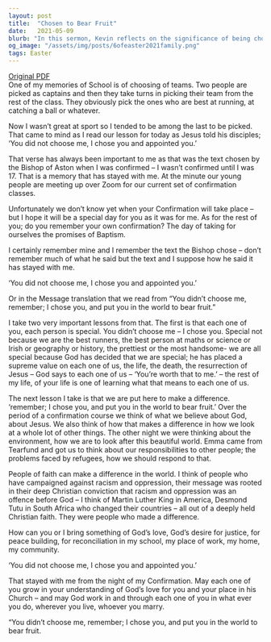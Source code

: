 ```yaml
---
layout: post
title:  "Chosen to Bear Fruit"
date:   2021-05-09
blurb: "In this sermon, Kevin reflects on the significance of being chosen by God, drawing from his personal experience of confirmation. He emphasizes that everyone is special in God's eyes, not because of their abilities or appearance, but because God has chosen them. He also highlights that we are put in this world to make a difference and bear fruit, using examples of influential figures who have made significant changes rooted in their Christian faith."
og_image: "/assets/img/posts/6ofeaster2021family.png"
tags: Easter
---
```

[Original PDF](/assets/pdf/6ofeaster2021family.pdf)    
One of my memories of School is of choosing of teams. Two people are picked as captains and then they take turns in picking their team from the rest of the class. They obviously pick the ones who are best at running, at catching a ball or whatever.

Now I wasn’t great at sport so I tended to be among the last to be picked. That came to mind as I read our lesson for today as Jesus told his disciples; ‘You did not choose me, I chose you and appointed you.’

That verse has always been important to me as that was the text chosen by the Bishop of Aston when I was confirmed – I wasn’t confirmed until I was 17. That is a memory that has stayed with me. At the minute our young people are meeting up over Zoom for our current set of confirmation classes.

Unfortunately we don’t know yet when your Confirmation will take place – but I hope it will be a special day for you as it was for me. As for the rest of you; do you remember your own confirmation? The day of taking for ourselves the promises of Baptism.

I certainly remember mine and I remember the text the Bishop chose – don’t remember much of what he said but the text and I suppose how he said it has stayed with me.

‘You did not choose me, I chose you and appointed you.’

Or in the Message translation that we read from “You didn’t choose me, remember; I chose you, and put you in the world to bear fruit.”

I take two very important lessons from that. The first is that each one of you, each person is special. You didn’t choose me – I chose you. Special not because we are the best runners, the best person at maths or science or Irish or geography or history, the prettiest or the most handsome- we are all special because God has decided that we are special; he has placed a supreme value on each one of us, the life, the death, the resurrection of Jesus – God says to each one of us – ‘You’re worth that to me.’ – the rest of my life, of your life is one of learning what that means to each one of us.

The next lesson I take is that we are put here to make a difference. ‘remember; I chose you, and put you in the world to bear fruit.’ Over the period of a confirmation course we think of what we believe about God, about Jesus. We also think of how that makes a difference in how we look at a whole lot of other things. The other night we were thinking about the environment, how we are to look after this beautiful world. Emma came from Tearfund and got us to think about our responsibilities to other people; the problems faced by refugees, how we should respond to that.

People of faith can make a difference in the world. I think of people who have campaigned against racism and oppression, their message was rooted in their deep Christian conviction that racism and oppression was an offence before God – I think of Martin Luther King in America, Desmond Tutu in South Africa who changed their countries – all out of a deeply held Christian faith. They were people who made a difference.

How can you or I bring something of God’s love, God’s desire for justice, for peace building, for reconciliation in my school, my place of work, my home, my community.

‘You did not choose me, I chose you and appointed you.’

That stayed with me from the night of my Confirmation. May each one of you grow in your understanding of God’s love for you and your place in his Church – and may God work in and through each one of you in what ever you do, wherever you live, whoever you marry.

“You didn’t choose me, remember; I chose you, and put you in the world to bear fruit.

